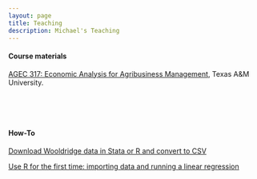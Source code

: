 ```yaml
---
layout: page
title: Teaching
description: Michael's Teaching
---
```


#### Course materials
[AGEC 317: Economic Analysis for Agribusiness Management](https://github.com/econ-by-mb/agec317), Texas A&M University.

<br/>
<br/>
<br/>

#### How-To
[Download Wooldridge data in Stata or R and convert to CSV](http://michaelb1ack.github.io/pages/Wooldridge-Data)

[Use R for the first time: importing data and running a linear regression](http://michaelb1ack.github.io/pages/R-for-Regression)




<!-- Note: this is how to write a comment in HTML. Everything in here won't show up on your webpage.-->

<!--
To increase the size of the title, use fewer # in front of the paper title.
To decrease the size of the title, use more #.
To remove the italics, remove the * before and after the description
To remove the underline from the title, remove the <u> tags (<u> and </u>)
-->
